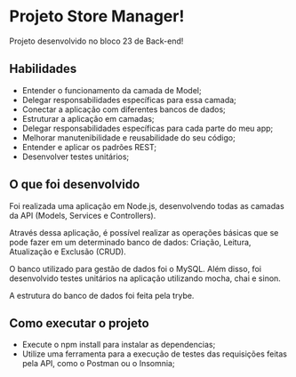 # Projeto Store Manager!
Projeto desenvolvido no bloco 23 de Back-end!


## Habilidades
- Entender o funcionamento da camada de Model;
- Delegar responsabilidades específicas para essa camada;
- Conectar a aplicação com diferentes bancos de dados;
- Estruturar a aplicação em camadas;
- Delegar responsabilidades específicas para cada parte do meu app;
- Melhorar manutenibilidade e reusabilidade do seu código;
- Entender e aplicar os padrões REST;
- Desenvolver testes unitários;

## O que foi desenvolvido

Foi realizada uma aplicação em Node.js, desenvolvendo todas as camadas da API (Models, Services e Controllers).

Através dessa aplicação, é possível realizar as operações básicas que se pode fazer em um determinado banco de dados: Criação, Leitura, Atualização e Exclusão (CRUD).

O banco utilizado para gestão de dados foi o MySQL. Além disso, foi desenvolvido testes unitários na aplicação utilizando mocha, chai e sinon.

A estrutura do banco de dados foi feita pela trybe.

## Como executar o projeto
- Execute o npm install para instalar as dependencias;
- Utilize uma ferramenta para a execução de testes das requisições feitas pela API, como o Postman ou o Insomnia;

